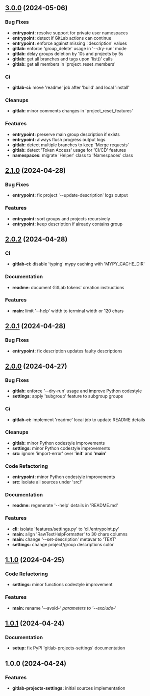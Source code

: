 
<a name="3.0.0"></a>
## [3.0.0](https://gitlab.com/AdrianDC/gitlab-projects-settings/compare/2.1.0...3.0.0) (2024-05-06)

### Bug Fixes

* **entrypoint:** resolve support for private user namespaces
* **entrypoint:** detect if GitLab actions can continue
* **entrypoint:** enforce against missing '.description' values
* **gitlab:** enforce 'group_delete' usage in '--dry-run' mode
* **gitlab:** delay groups deletion by 10s and projects by 5s
* **gitlab:** get all branches and tags upon 'list()' calls
* **gitlab:** get all members in 'project_reset_members'

### Ci

* **gitlab-ci:** move 'readme' job after 'build' and local 'install'

### Cleanups

* **gitlab:** minor comments changes in 'project_reset_features'

### Features

* **entrypoint:** preserve main group description if exists
* **entrypoint:** always flush progress output logs
* **gitlab:** detect multiple branches to keep 'Merge requests'
* **gitlab:** detect 'Token Access' usage for 'CI/CD' features
* **namespaces:** migrate 'Helper' class to 'Namespaces' class


<a name="2.1.0"></a>
## [2.1.0](https://gitlab.com/AdrianDC/gitlab-projects-settings/compare/2.0.2...2.1.0) (2024-04-28)

### Bug Fixes

* **entrypoint:** fix project '--update-description' logs output

### Features

* **entrypoint:** sort groups and projects recursively
* **entrypoint:** keep description if already contains group


<a name="2.0.2"></a>
## [2.0.2](https://gitlab.com/AdrianDC/gitlab-projects-settings/compare/2.0.1...2.0.2) (2024-04-28)

### Ci

* **gitlab-ci:** disable 'typing' mypy caching with 'MYPY_CACHE_DIR'

### Documentation

* **readme:** document GitLab tokens' creation instructions

### Features

* **main:** limit '--help' width to terminal width or 120 chars


<a name="2.0.1"></a>
## [2.0.1](https://gitlab.com/AdrianDC/gitlab-projects-settings/compare/2.0.0...2.0.1) (2024-04-28)

### Bug Fixes

* **entrypoint:** fix description updates faulty descriptions


<a name="2.0.0"></a>
## [2.0.0](https://gitlab.com/AdrianDC/gitlab-projects-settings/compare/1.1.0...2.0.0) (2024-04-27)

### Bug Fixes

* **gitlab:** enforce '--dry-run' usage and improve Python codestyle
* **settings:** apply 'subgroup' feature to subgroup groups

### Ci

* **gitlab-ci:** implement 'readme' local job to update README details

### Cleanups

* **gitlab:** minor Python codestyle improvements
* **settings:** minor Python codestyle improvements
* **src:** ignore 'import-error' over '__init__' and '__main__'

### Code Refactoring

* **entrypoint:** minor Python codestyle improvements
* **src:** isolate all sources under 'src/'

### Documentation

* **readme:** regenerate '--help' details in 'README.md'

### Features

* **cli:** isolate 'features/settings.py' to 'cli/entrypoint.py'
* **main:** align 'RawTextHelpFormatter' to 30 chars columns
* **main:** change '--set-description' metavar to 'TEXT'
* **settings:** change project/group descriptions color


<a name="1.1.0"></a>
## [1.1.0](https://gitlab.com/AdrianDC/gitlab-projects-settings/compare/1.0.1...1.1.0) (2024-04-25)

### Code Refactoring

* **settings:** minor functions codestyle improvement

### Features

* **main:** rename '--avoid-*' parameters to '--exclude-*'


<a name="1.0.1"></a>
## [1.0.1](https://gitlab.com/AdrianDC/gitlab-projects-settings/compare/1.0.0...1.0.1) (2024-04-24)

### Documentation

* **setup:** fix PyPI 'gitlab-projects-settings' documentation


<a name="1.0.0"></a>
## 1.0.0 (2024-04-24)

### Features

* **gitlab-projects-settings:** initial sources implementation

